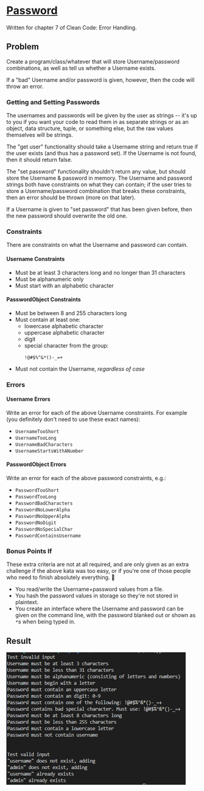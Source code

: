 # [Password](https://github.com/joebobfisher/software-craftsmanship-club/tree/main/password)
Written for chapter 7 of Clean Code: Error Handling.

## Problem

Create a program/class/whatever that will store Username/password combinations, as well as tell us whether a Username
exists.

If a "bad" Username and/or password is given, however, then the code will throw an error.

### Getting and Setting Passwords

The usernames and passwords will be given by the user as strings -- it's up to you if you want your code to read them in
as separate strings or as an object, data structure, tuple, or something else, but the raw values themselves will be
strings.

The "get user" functionality should take a Username string and return true if the user exists (and thus has a password
set). If the Username is not found, then it should return false.

The "set password" functionality shouldn't return any value, but should store the Username & password in memory. The
Username and password strings both have constraints on what they can contain; if the user tries to store a
Username/password combination that breaks these constraints, then an error should be thrown (more on that later).

If a Username is given to "set password" that has been given before, then the new password should overwrite the old one.

### Constraints
There are constraints on what the Username and password can contain.

#### Username Constraints
* Must be at least 3 characters long and no longer than 31 characters
* Must be alphanumeric only
* Must start with an alphabetic character

#### PasswordObject Constraints
* Must be between 8 and 255 characters long
* Must contain at least one:
  * lowercase alphabetic character
  * uppercase alphabetic character
  * digit
  * special character from the group:
    ```
    !@#$%^&*()-_=+
    ```
* Must not contain the Username, _regardless of case_

### Errors

#### Username Errors
Write an error for each of the above Username constraints. For example (you definitely don't need to use these exact
names):

* `UsernameTooShort`
* `UsernameTooLong`
* `UsernameBadCharacters`
* `UsernameStartsWithANumber`

#### PasswordObject Errors
Write an error for each of the above password constraints, e.g.:

* `PasswordTooShort`
* `PasswordTooLong`
* `PasswordBadCharacters`
* `PasswordNoLowerAlpha`
* `PasswordNoUpperAlpha`
* `PasswordNoDigit`
* `PasswordNoSpecialChar`
* `PasswordContainsUsername`

### Bonus Points If
These extra criteria are not at all required, and are only given as an extra challenge if the above kata was too easy,
or if you're one of those people who need to finish absolutely everything. 🤪

* You read/write the Username+password values from a file.
* You hash the password values in storage so they're not stored in plaintext.
* You create an interface where the Username and password can be given on the command line, with the password blanked 
  out or shown as `*`s when being typed in.

## Result
![Test Output](Resources/TestResults.png)